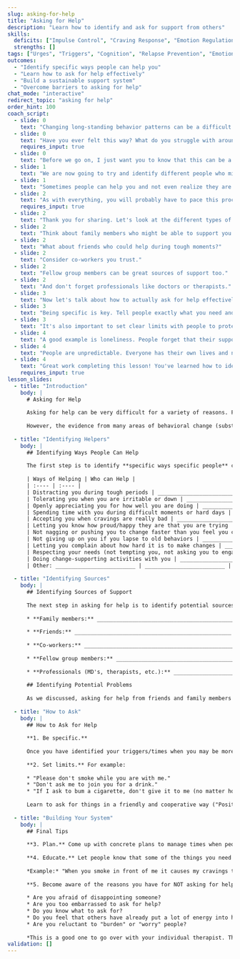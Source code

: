 ```yaml
---
slug: asking-for-help
title: "Asking for Help"
description: "Learn how to identify and ask for support from others"
skills:
  deficits: ["Impulse Control", "Craving Response", "Emotion Regulation", "Interpersonal Effectiveness"]
  strengths: []
tags: ["Urges", "Triggers", "Cognition", "Relapse Prevention", "Emotions"]
outcomes:
  - "Identify specific ways people can help you"
  - "Learn how to ask for help effectively"
  - "Build a sustainable support system"
  - "Overcome barriers to asking for help"
chat_mode: "interactive"
redirect_topic: "asking for help"
order_hint: 100
coach_script:
  - slide: 0
    text: "Changing long-standing behavior patterns can be a difficult and complicated process. The act of asking for help is one of the most important and most difficult tasks to master."
  - slide: 0
    text: "Have you ever felt this way? What do you struggle with around asking for help from others?"
    requires_input: true
  - slide: 0
    text: "Before we go on, I just want you to know that this can be a difficult session for some people. Using substances can cause you to become very isolated, either because you are only around other users and when you stop there is no one to spend time with. Or because family and friends have gotten increasingly upset, frightened or angry. It can take some time to identify sources of support but it is worth pushing yourself to examine this area closely because it is one of the single biggest predictors of success in making change and I want you to be successful!"
  - slide: 1
    text: "We are now going to try and identify different people who might be able to help you in different ways. As we do this together, keep in mind that asking for help does not necessarily mean sitting down with another person and pouring your heart out. Sometimes that is appropriate and helpful, but sometimes what you need is a lot more subtle."
  - slide: 1
    text: "Sometimes people can help you and not even realize they are doing it! For example, you can call someone when you are having a craving and talk with them about their life as a distraction from your own and they never even have to know what is going on with you at the time you call."
  - slide: 2
    text: "As with everything, you will probably have to pace this process. Sometimes people will be available, sometimes they won't. That is why it is important to have multiple sources of potential support. When one is not available, move onto the next. So, who can you ask for support?"
    requires_input: true
  - slide: 2
    text: "Thank you for sharing. Let's look at the different types of people who might support you."
  - slide: 2
    text: "Think about family members who might be able to support you in specific ways."
  - slide: 2
    text: "What about friends who could help during tough moments?"
  - slide: 2
    text: "Consider co-workers you trust."
  - slide: 2
    text: "Fellow group members can be great sources of support too."
  - slide: 2
    text: "And don't forget professionals like doctors or therapists."
  - slide: 3
    text: "Now let's talk about how to actually ask for help effectively."
  - slide: 3
    text: "Being specific is key. Tell people exactly what you need and when you need it."
  - slide: 3
    text: "It's also important to set clear limits with people to protect your recovery. For example, you might say: 'Please don't smoke while you are with me' or 'Don't ask me to join you for a drink.'"
  - slide: 4
    text: "A good example is loneliness. People forget that their support system may have gotten used to them being distant or unavailable when they were using. When you stop using, your support system may not realize that you are now interested in not being alone. Be specific and tell people that you would like phone calls, that you would like to spend the weekend with them."
  - slide: 4
    text: "People are unpredictable. Everyone has their own lives and needs, so you have to be creative as you try to establish your support system. Always have multiple options and plan activities for when people are not available. It may take some time to build friendships and repair relationships."
  - slide: 4
    text: "Great work completing this lesson! You've learned how to identify support, ask for help effectively, and build a sustainable network. Would you like to mark it as complete?"
    requires_input: true
lesson_slides:
  - title: "Introduction"
    body: |
      # Asking for Help
      
      Asking for help can be very difficult for a variety of reasons. For example, some people feel ashamed or embarrassed to ask for attention and support. Others don't know what to ask for, and some don't know how to ask for support in a direct way that ensures their needs will be met.
      
      However, the evidence from many areas of behavioral change (substance use, exercise, diet) is that asking for help from others is associated with making and maintaining successful change.
      
  - title: "Identifying Helpers"
    body: |
      ## Identifying Ways People Can Help
      
      The first step is to identify **specific ways specific people** can help you. Keep in mind that certain people may be helpful in some ways and not others. Be specific!
      
      | Ways of Helping | Who can Help |
      | :---- | :---- |
      | Distracting you during tough periods | _________________________ |
      | Tolerating you when you are irritable or down | _________________________ |
      | Openly appreciating you for how well you are doing | _________________________ |
      | Spending time with you during difficult moments or hard days | _________________________ |
      | Accepting you when cravings are really bad | _________________________ |
      | Letting you know how proud/happy they are that you are trying | _________________________ |
      | Not nagging or pushing you to change faster than you feel you can | _________________________ |
      | Not giving up on you if you lapse to old behaviors | _________________________ |
      | Letting you complain about how hard it is to make changes | _________________________ |
      | Respecting your needs (not tempting you, not asking you to engage in risky behaviors) | _________________________ |
      | Doing change-supporting activities with you | _________________________ |
      | Other: _________________________ | _________________________ |
      
  - title: "Identifying Sources"
    body: |
      ## Identifying Sources of Support
      
      The next step in asking for help is to identify potential sources of support. Think of people in the following categories who could be supportive of your changes:
      
      * **Family members:** _________________________________________________
      
      * **Friends:** _________________________________________________
      
      * **Co-workers:** _________________________________________________
      
      * **Fellow group members:** _________________________________________________
      
      * **Professionals (MD's, therapists, etc.):** _________________________________________________
      
      ## Identifying Potential Problems
      
      As we discussed, asking for help from friends and family members may be tricky for a variety of reasons. For example, you may have used substances with them, or they may have significant life problems of their own. Keep in mind that they may not be able to give you too much encouragement if they are having a hard time themselves!
      
  - title: "How to Ask"
    body: |
      ## How to Ask for Help
      
      **1. Be specific.**
      
      Once you have identified your triggers/times when you may be more vulnerable, ask for specific help at specific times. Eliminate misunderstanding: close the gap between what you mean and what others may think you mean.
      
      **2. Set limits.** For example:
      
      * "Please don't smoke while you are with me."
      * "Don't ask me to join you for a drink."
      * "If I ask to bum a cigarette, don't give it to me (no matter how much I plead)."
      
      Learn to ask for things in a friendly and cooperative way ("Positive Communication Skills"), not in a demanding and angry way. You get more bees with honey than vinegar!
      
  - title: "Building Your System"
    body: |
      ## Final Tips
      
      **3. Plan.** Come up with concrete plans to manage times when people are not able to provide the help you need.
      
      **4. Educate.** Let people know that some of the things you need early in this change process (e.g., not having a drink while having dinner with you) won't necessarily last forever. Explain to others the effect their behavior has on you.
      
      *Example:* "When you smoke in front of me it causes my cravings to become unbearable. Since I really don't want to give in to them, I would like it if you did not smoke in front of me for a while."
      
      **5. Become aware of the reasons you have for NOT asking for help.**
      
      * Are you afraid of disappointing someone?
      * Are you too embarrassed to ask for help?
      * Do you know what to ask for?
      * Do you feel that others have already put a lot of energy into helping you?
      * Are you reluctant to "burden" or "worry" people?
      
      *This is a good one to go over with your individual therapist. These automatic thoughts are often based on your history…experiences in your family, how people have responded to your asking for help in the past…if you have had bad experiences in the past…you may be expecting the same response from everyone. These are important thoughts to challenge and allow yourself to learn to be successful at asking for help.*
validation: []
---
```

